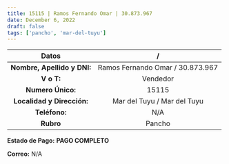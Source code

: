```yaml
---
title: 15115 | Ramos Fernando Omar | 30.873.967
date: December 6, 2022
draft: false
tags: ['pancho', 'mar-del-tuyu']
---
```


|          **Datos**          |                 /                |
|:---------------------------:|:--------------------------------:|
| **Nombre, Apellido y DNI:** | Ramos Fernando Omar / 30.873.967 |
|          **V o T:**         |             Vendedor             |
|      **Numero Único:**      |               15115              |
|  **Localidad y Dirección:** |    Mar del Tuyu / Mar del Tuyu   |
|        **Teléfono:**        |                N/A               |
|          **Rubro**          |              Pancho              |

**Estado de Pago:** **PAGO COMPLETO**

**Correo:** N/A
